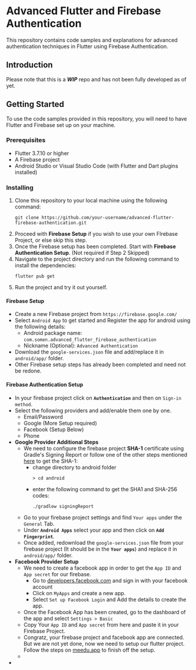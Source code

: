 # Advanced Flutter and Firebase Authentication

This repository contains code samples and explanations for advanced authentication techniques in Flutter using Firebase Authentication.

## Introduction

Please note that this is a ***WIP*** repo and has not been fully developed as of yet.

## Getting Started

To use the code samples provided in this repository, you will need to have Flutter and Firebase set up on your machine.

### Prerequisites

* Flutter 3.7.10 or higher
* A Firebase project
* Android Studio or Visual Studio Code (with Flutter and Dart plugins installed)

### Installing

1. Clone this repository to your local machine using the following command:
   ```
   git clone https://github.com/your-username/advanced-flutter-firebase-authentication.git
   ```
2. Proceed with **Firebase Setup** if you wish to use your own FIrebase Project, or else skip this step.
3. Once the Firebase setup has been completed. Start with **Firebase Authentication Setup**. (Not required if Step 2 Skipped)
4. Navigate to the project directory and run the following command to install the dependencies:
   ```
   flutter pub get
   ```
5. Run the project and try it out yourself.

#### Firebase Setup

* Create a new Firebase project from `https://firebase.google.com/`
* Select `Android App` to get started and Register the app for android using the following details:
  * Android package name: `com.somen.advanced_flutter_firebase_authentication`
  * Nickname (Optional): `Advanced Authentication`
* Download the `google-services.json` file and add/replace it in `android/app/` folder.
* Other Firebase setup steps has already been completed and need not be redone.

#### Firebase Authentication Setup

* In your firebase project click on **`Authentication`** and then on `Sign-in method`.
* Select the following providers and add/enable them one by one.
  * Email/Password
  * Google (More Setup required)
  * Facebook (Setup Below)
  * Phone
* **Google Provider Additional Steps**
  * We need to configure the firebase project **SHA-1** certificate using Gradle's Signing Report or follow one of the other steps mentioned [here](https://developers.google.com/android/guides/client-auth?authuser=0 "Authenticating Your Client") to get the SHA-1:
    * change directory to android folder
      ```
      > cd android
      ```
    * enter the following command to get the SHA1 and SHA-256 codes:
      ```
      ./gradlew signingReport
      ```
  * Go to your firebase project settings and find `Your apps` under the `General` Tab.
  * Under **`Android Apps`** select your app and then click on **`Add Fingerprint`**.
  * Once added, redownload the `google-services.json` file from your firebase project (It should be in the **`Your apps`**) and replace it in `android/app/` folder.
* **Facebook Provider Setup**
  * We need to create a facebook app in order to get the `App ID` and ` App secret` for our firebase.
    * Go to [developers.facebook.com](https://developers.facebook.com/ "https://developers.facebook.com/") and sign in with your facebook account
    * Click on `MyApps` and create a new app.
    * Select `Set up Facebook Login` and Add the details to create the app.
  * Once the Facebook App has been created, go to the dashboard of the app and select `Settings > Basic`
  * Copy Your `App ID` and `App secret` from here and paste it in your Firebase Project.
  * Congratz, your firebase project and facebook app are connected. But we are not yet done, now we need to setup our flutter project. Follow the steps on [meedu.app](https://facebook.meedu.app/ "https://facebook.meedu.app/") to finish off the setup.
  * 
*
